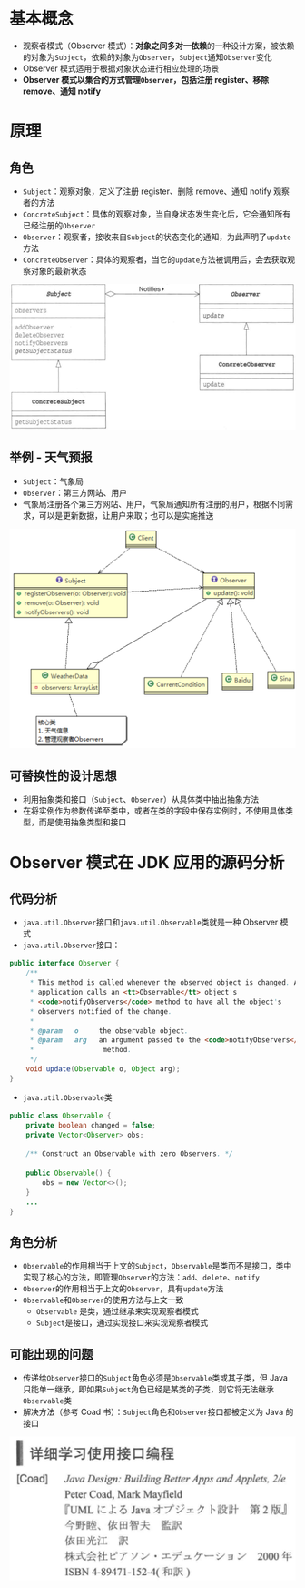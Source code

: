 # 基本概念

- 观察者模式（Observer 模式）：**对象之间多对一依赖**的一种设计方案，被依赖的对象为`Subject`，依赖的对象为`Observer`，`Subject`通知`Observer`变化
- Observer 模式适用于根据对象状态进行相应处理的场景
- **Observer 模式以集合的方式管理`Observer`，包括注册 register、移除 remove、通知 notify**

# 原理

## 角色

- `Subject`：观察对象，定义了注册 register、删除 remove、通知 notify 观察者的方法
- `ConcreteSubject`：具体的观察对象，当自身状态发生变化后，它会通知所有已经注册的`Observer`
- `Observer`：观察者，接收来自`Subject`的状态变化的通知，为此声明了`update`方法
- `ConcreteObserver`：具体的观察者，当它的`update`方法被调用后，会去获取观察对象的最新状态

![观察者模式](pics/image-20211104101001002.png)

## 举例 - 天气预报

- `Subject`：气象局
- `Observer`：第三方网站、用户
- 气象局注册各个第三方网站、用户，气象局通知所有注册的用户，根据不同需求，可以是更新数据，让用户来取；也可以是实施推送

![观察者模式例子](pics/image-20211104101455752.png)

## 可替换性的设计思想

- 利用抽象类和接口（`Subject`、`Observer`）从具体类中抽出抽象方法
- 在将实例作为参数传递至类中，或者在类的字段中保存实例时，不使用具体类型，而是使用抽象类型和接口

# Observer 模式在 JDK 应用的源码分析

## 代码分析

- `java.util.Observer`接口和`java.util.Observable`类就是一种 Observer 模式
- `java.util.Observer`接口：

```java
public interface Observer {
    /**
     * This method is called whenever the observed object is changed. An
     * application calls an <tt>Observable</tt> object's
     * <code>notifyObservers</code> method to have all the object's
     * observers notified of the change.
     *
     * @param   o     the observable object.
     * @param   arg   an argument passed to the <code>notifyObservers</code>
     *                 method.
     */
    void update(Observable o, Object arg);
}
```

- `java.util.Observable`类

```java
public class Observable {
    private boolean changed = false;
    private Vector<Observer> obs;
    
    /** Construct an Observable with zero Observers. */

    public Observable() {
        obs = new Vector<>();
    }
    ...
}
```

## 角色分析

- `Observable`的作用相当于上文的`Subject`，`Observable`是类而不是接口，类中实现了核心的方法，即管理`Observer`的方法：`add`、`delete`、`notify`
- `Observer`的作用相当于上文的`Observer`，具有`update`方法
- `Observable`和`Observer`的使用方法与上文一致
  - `Observable` 是类，通过继承来实现观察者模式
  - `Subject`是接口，通过实现接口来实现观察者模式

## 可能出现的问题

- 传递给`Observer`接口的`Subject`角色必须是`Observable`类或其子类，但 Java 只能单一继承，即如果`Subject`角色已经是某类的子类，则它将无法继承`Observable`类
- 解决方法（参考 Coad 书）：`Subject`角色和`Observer`接口都被定义为 Java 的接口

![Coad书](pics/image-20211104104616983.png)

